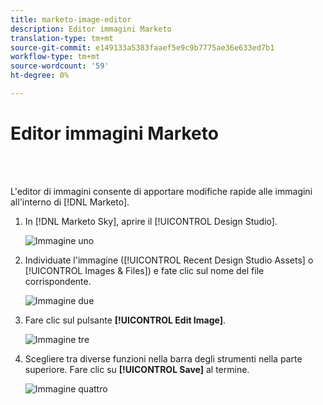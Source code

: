 ```yaml
---
title: marketo-image-editor
description: Editor immagini Marketo
translation-type: tm+mt
source-git-commit: e149133a5383faaef5e9c9b7775ae36e633ed7b1
workflow-type: tm+mt
source-wordcount: '59'
ht-degree: 0%

---
```



# Editor immagini Marketo

<br> 

L&#39;editor di immagini consente di apportare modifiche rapide alle immagini all&#39;interno di [!DNL Marketo].

1. In [!DNL Marketo Sky], aprire il [!UICONTROL Design Studio].

   ![Immagine uno](/help/sky/assets/design-studio/marketo-image-editor/marketo-image-editor-1.png)

1. Individuate l&#39;immagine ([!UICONTROL Recent Design Studio Assets] o [!UICONTROL Images & Files]) e fate clic sul nome del file corrispondente.

   ![Immagine due](/help/sky/assets/design-studio/marketo-image-editor/marketo-image-editor-2.png)

1. Fare clic sul pulsante **[!UICONTROL Edit Image]**.

   ![Immagine tre](/help/sky/assets/design-studio/marketo-image-editor/marketo-image-editor-3.png)

1. Scegliere tra diverse funzioni nella barra degli strumenti nella parte superiore. Fare clic su **[!UICONTROL Save]** al termine.

   ![Immagine quattro](/help/sky/assets/design-studio/marketo-image-editor/marketo-image-editor-4.png)
